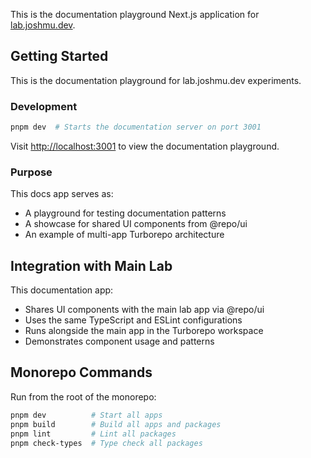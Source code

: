 This is the documentation playground Next.js application for [lab.joshmu.dev](https://lab.joshmu.dev).

## Getting Started

This is the documentation playground for lab.joshmu.dev experiments.

### Development

```bash
pnpm dev  # Starts the documentation server on port 3001
```

Visit [http://localhost:3001](http://localhost:3001) to view the documentation playground.

### Purpose

This docs app serves as:
- A playground for testing documentation patterns
- A showcase for shared UI components from @repo/ui
- An example of multi-app Turborepo architecture

## Integration with Main Lab

This documentation app:
- Shares UI components with the main lab app via @repo/ui
- Uses the same TypeScript and ESLint configurations
- Runs alongside the main app in the Turborepo workspace
- Demonstrates component usage and patterns

## Monorepo Commands

Run from the root of the monorepo:

```bash
pnpm dev          # Start all apps
pnpm build        # Build all apps and packages
pnpm lint         # Lint all packages
pnpm check-types  # Type check all packages
```
